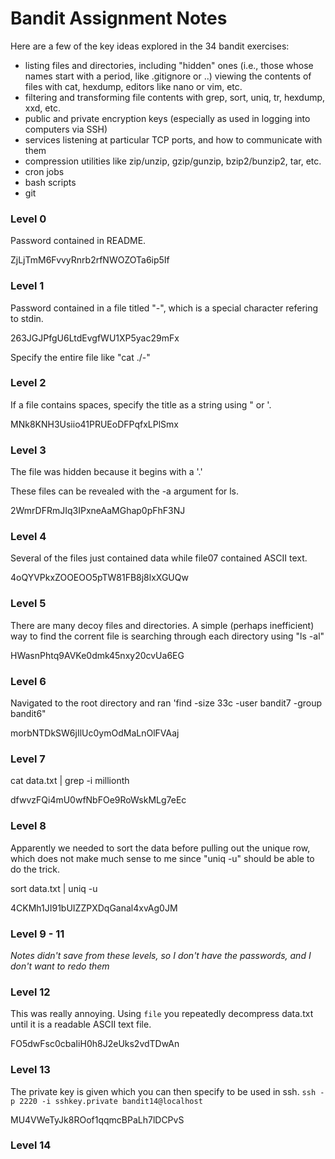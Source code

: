 # Bandit Assignment Notes

Here are a few of the key ideas explored in the 34 bandit exercises:

- listing files and directories, including "hidden" ones (i.e., those whose names start with a period, like .gitignore or ..)    viewing the contents of files with cat, hexdump, editors like nano or vim, etc.
- filtering and transforming file contents with grep, sort, uniq, tr, hexdump, xxd, etc.
- public and private encryption keys (especially as used in logging into computers via SSH)
- services listening at particular TCP ports, and how to communicate with them
- compression utilities like zip/unzip, gzip/gunzip, bzip2/bunzip2, tar, etc.
- cron jobs
- bash scripts
- git

### Level 0

Password contained in README.

ZjLjTmM6FvvyRnrb2rfNWOZOTa6ip5If

### Level 1

Password contained in a file titled "-", which is a special character refering
to stdin.

263JGJPfgU6LtdEvgfWU1XP5yac29mFx

Specify the entire file like "cat ./-"

### Level 2

If a file contains spaces, specify the title as a string using " or '.

MNk8KNH3Usiio41PRUEoDFPqfxLPlSmx

### Level 3

The file was hidden because it begins with a '.'

These files can be revealed with the -a argument for ls.

2WmrDFRmJIq3IPxneAaMGhap0pFhF3NJ

### Level 4

Several of the files just contained data while file07 contained ASCII text.

4oQYVPkxZOOEOO5pTW81FB8j8lxXGUQw

### Level 5

There are many decoy files and directories. A simple (perhaps inefficient) way
to find the corrent file is searching through each directory using "ls -al"

HWasnPhtq9AVKe0dmk45nxy20cvUa6EG

### Level 6

Navigated to the root directory and ran 'find -size 33c -user bandit7 -group
bandit6"

morbNTDkSW6jIlUc0ymOdMaLnOlFVAaj

### Level 7

cat data.txt | grep -i millionth

dfwvzFQi4mU0wfNbFOe9RoWskMLg7eEc

### Level 8

Apparently we needed to sort the data before pulling out the unique row, which
does not make much sense to me since "uniq -u" should be able to do the trick.

sort data.txt | uniq -u

4CKMh1JI91bUIZZPXDqGanal4xvAg0JM

### Level 9 - 11

*Notes didn't save from these levels, so I don't have the passwords, and I don't
want to redo them*

### Level 12

This was really annoying. Using `file` you repeatedly decompress data.txt until
it is a readable ASCII text file.

FO5dwFsc0cbaIiH0h8J2eUks2vdTDwAn

### Level 13

The private key is given which you can then specify to be used in ssh.
`ssh -p 2220 -i sshkey.private bandit14@localhost`

MU4VWeTyJk8ROof1qqmcBPaLh7lDCPvS

### Level 14










